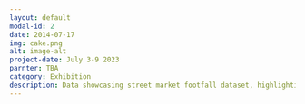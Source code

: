 ```yaml
---
layout: default
modal-id: 2
date: 2014-07-17
img: cake.png
alt: image-alt
project-date: July 3-9 2023
parnter: TBA
category: Exhibition
description: Data showcasing street market footfall dataset, highlighting most popular sweets & pastry locations over time, in partnership with King's College London.
---
```

